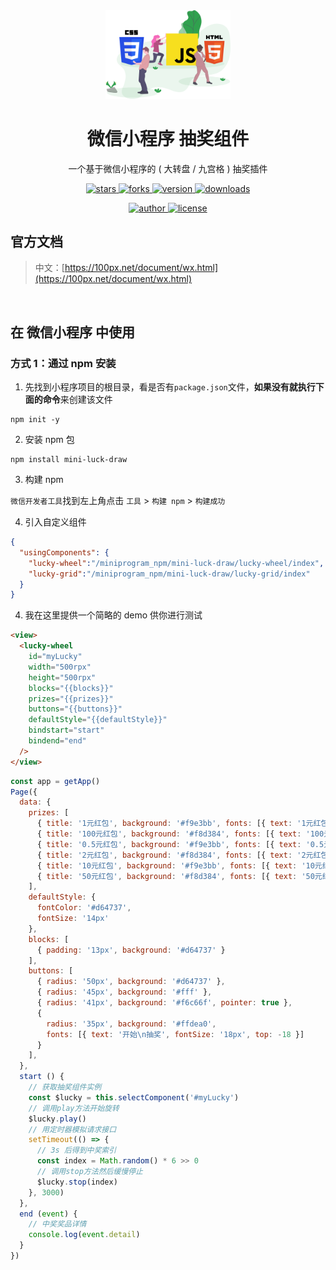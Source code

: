 
<div align="center">
  <img src="https://raw.githubusercontent.com/LuckDraw/lucky-canvas/master/web.svg" width="200" alt="logo" />
  <h1>微信小程序 抽奖组件</h1>
  <p>一个基于微信小程序的 ( 大转盘 / 九宫格 ) 抽奖插件</p>
  <p>
    <a href="https://github.com/buuing/mini-luck-draw/stargazers" target="_black">
      <img src="https://img.shields.io/github/stars/buuing/mini-luck-draw?color=%23ffca28&logo=github&style=flat-square" alt="stars" />
    </a>
    <a href="https://github.com/buuing/mini-luck-draw/network/members" target="_black">
      <img src="https://img.shields.io/github/forks/buuing/mini-luck-draw?color=%23ffca28&logo=github&style=flat-square" alt="forks" />
    </a>
    <a href="https://www.npmjs.com/package/mini-luck-draw" target="_black">
      <img src="https://img.shields.io/npm/v/mini-luck-draw?color=%23ffca28&logo=npm&style=flat-square" alt="version" />
    </a>
    <a href="https://www.npmjs.com/package/mini-luck-draw" target="_black">
      <img src="https://img.shields.io/npm/dm/mini-luck-draw?color=%23ffca28&logo=npm&style=flat-square" alt="downloads" />
    </a>
  </p>
  <p>
    <a href="https://github.com/buuing" target="_black">
      <img src="https://img.shields.io/badge/Author-%20buuing%20-7289da.svg?&logo=github&style=flat-square" alt="author" />
    </a>
    <a href="https://github.com/buuing/mini-luck-draw/blob/master/LICENSE" target="_black">
      <img src="https://img.shields.io/github/license/buuing/mini-luck-draw?color=%232DCE89&logo=github&style=flat-square" alt="license" />
    </a>
  </p>
</div>

## 官方文档

> 中文：[https://100px.net/document/wx.html](https://100px.net/document/wx.html)

<br />

## 在 微信小程序 中使用

### 方式 1：通过 npm 安装

1. 先找到小程序项目的根目录，看是否有`package.json`文件，**如果没有就执行下面的命令**来创建该文件

```shell
npm init -y
```

2. 安装 npm 包

```shell
npm install mini-luck-draw
```

3. 构建 npm

`微信开发者工具`找到左上角点击 `工具` > `构建 npm` > `构建成功`

4. 引入自定义组件

```json
{
  "usingComponents": {
    "lucky-wheel":"/miniprogram_npm/mini-luck-draw/lucky-wheel/index",
    "lucky-grid":"/miniprogram_npm/mini-luck-draw/lucky-grid/index"
  }
}
```

4. 我在这里提供一个简略的 demo 供你进行测试

```html
<view>
  <lucky-wheel
    id="myLucky"
    width="500rpx"
    height="500rpx"
    blocks="{{blocks}}"
    prizes="{{prizes}}"
    buttons="{{buttons}}"
    defaultStyle="{{defaultStyle}}"
    bindstart="start"
    bindend="end"
  />
</view>
```

```js
const app = getApp()
Page({
  data: {
    prizes: [
      { title: '1元红包', background: '#f9e3bb', fonts: [{ text: '1元红包', top: '18%' }] },
      { title: '100元红包', background: '#f8d384', fonts: [{ text: '100元红包', top: '18%' }] },
      { title: '0.5元红包', background: '#f9e3bb', fonts: [{ text: '0.5元红包', top: '18%' }] },
      { title: '2元红包', background: '#f8d384', fonts: [{ text: '2元红包', top: '18%' }] },
      { title: '10元红包', background: '#f9e3bb', fonts: [{ text: '10元红包', top: '18%' }] },
      { title: '50元红包', background: '#f8d384', fonts: [{ text: '50元红包', top: '18%' }] },
    ],
    defaultStyle: {
      fontColor: '#d64737',
      fontSize: '14px'
    },
    blocks: [
      { padding: '13px', background: '#d64737' }
    ],
    buttons: [
      { radius: '50px', background: '#d64737' },
      { radius: '45px', background: '#fff' },
      { radius: '41px', background: '#f6c66f', pointer: true },
      {
        radius: '35px', background: '#ffdea0',
        fonts: [{ text: '开始\n抽奖', fontSize: '18px', top: -18 }]
      }
    ],
  },
  start () {
    // 获取抽奖组件实例
    const $lucky = this.selectComponent('#myLucky')
    // 调用play方法开始旋转
    $lucky.play()
    // 用定时器模拟请求接口
    setTimeout(() => {
      // 3s 后得到中奖索引
      const index = Math.random() * 6 >> 0
      // 调用stop方法然后缓慢停止
      $lucky.stop(index)
    }, 3000)
  },
  end (event) {
    // 中奖奖品详情
    console.log(event.detail)
  }
})
```
